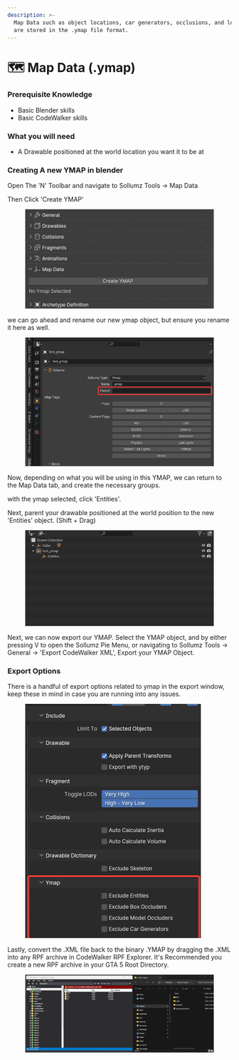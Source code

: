```yaml
---
description: >-
  Map Data such as object locations, car generators, occlusions, and lod lights
  are stored in the .ymap file format.
---
```


# 🗺️ Map Data (.ymap)

### Prerequisite Knowledge

* Basic Blender skills
* Basic CodeWalker skills

### What you will need

* A Drawable positioned at the world location you want it to be at

### Creating A new YMAP in blender

Open The 'N' Toolbar and navigate to Sollumz Tools -> Map Data

Then Click 'Create YMAP'

<figure><img src="../.gitbook/assets/image (123).png" alt=""><figcaption></figcaption></figure>

we can go ahead and rename our new ymap object, but ensure you rename it here as well.

<figure><img src="../.gitbook/assets/image (124).png" alt=""><figcaption></figcaption></figure>

Now, depending on what you will be using in this YMAP, we can return to the Map Data tab, and create the necessary groups.&#x20;

with the ymap selected, click 'Entities'.

Next, parent your drawable positioned at the world position to the new 'Entities' object. (Shift + Drag)

<figure><img src="../.gitbook/assets/gqSdKjh.gif" alt=""><figcaption></figcaption></figure>

Next, we can now export our YMAP. Select the YMAP object, and by either pressing V to open the Sollumz Pie Menu, or navigating to Sollumz Tools -> General -> 'Export CodeWalker XML', Export your YMAP Object.&#x20;

### Export Options

There is a handful of export options related to ymap in the export window, keep these in mind in case you are running into any issues.

<figure><img src="../.gitbook/assets/image (125).png" alt=""><figcaption></figcaption></figure>

Lastly, convert the .XML file back to the binary .YMAP by dragging the .XML into any RPF archive in CodeWalker RPF Explorer. It's Recommended you create a new RPF archive in your GTA 5 Root Directory.&#x20;

<figure><img src="../.gitbook/assets/CmLabQ1 (1).gif" alt=""><figcaption></figcaption></figure>
